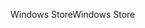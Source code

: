 <span data-ttu-id="fe8de-101">Windows Store</span><span class="sxs-lookup"><span data-stu-id="fe8de-101">Windows Store</span></span>